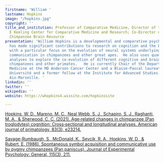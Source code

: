 ```yaml
---
firstname: 'William '
lastname: Hopkins
image: "/hopkins.jpg"
copyright: ''
title_and_institution: Professor of Comparative Medicine, Director of the Michale
  E Keeling Center for Comparative Medicine and Research; Co-Director of the National
  Chimpanzee Brain Resource
presentation: 'William Hopkins is a developmental and comparative psychologist who
  has made significant contributions to research on cognition and the brain in primates
  with a particular focus on the evolution of neural systems underlying language and
  communication in chimpanzees and other great apes.  He also uses quantitative genetic
  analyses to explore the co-evolution of different cognitive and brain systems in
  chimpanzees and other primates.   He is currently Chair of the Department of Comparative
  Medicine at the MD Anderson Cancer Center and a Blaise-Pascal laureate at Paris-Saclay
  Université and a former fellow at the Institute for Advanced Studies, Universite
  Aix-Marseille. '
linkedin: ''
twitter: ''
wikipedia: ''
website: https://whopkins4.wixsite.com/hopkinssite

---
```

[Hopkins, W. D., Mareno, M. C., Neal Webb, S. J., Schapiro, S. J., Raghanti, M. A., & Sherwood, C. C. (2021). Age‐related changes in chimpanzee (Pan troglodytes) cognition: Cross‐sectional and longitudinal analyses. American journal of primatology, 83(3), e23214.](https://onlinelibrary.wiley.com/doi/10.1002/ajp.23214 "Hopkins, W. D., Mareno, M. C., Neal Webb, S. J., Schapiro, S. J., Raghanti, M. A., & Sherwood, C. C. (2021). Age‐related changes in chimpanzee (Pan troglodytes) cognition: Cross‐sectional and longitudinal analyses. American journal of primatology, 83(3), e23214.") 

[Savage-Rumbaugh, S., McDonald, K., Sevcik, R. A., Hopkins, W. D., & Rubert, E. (1986). Spontaneous symbol acquisition and communicative use by pygmy chimpanzees (Pan paniscus). Journal of Experimental Psychology: General, 115(3), 211.](https://cogsci.ucsd.edu/\~sereno/170/readings/21-ApeLanguage.pdf "Savage-Rumbaugh, S., McDonald, K., Sevcik, R. A., Hopkins, W. D., & Rubert, E. (1986). Spontaneous symbol acquisition and communicative use by pygmy chimpanzees (Pan paniscus). Journal of Experimental Psychology: General, 115(3), 211.")